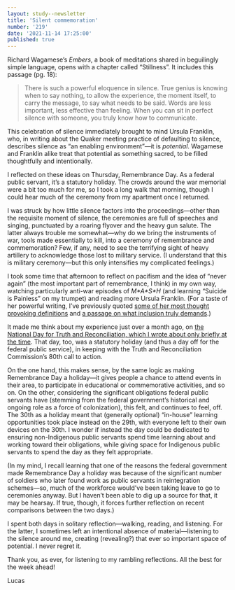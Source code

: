 ```yaml
---
layout: study--newsletter
title: 'Silent commemoration'
number: '219'
date: '2021-11-14 17:25:00'
published: true
---
```


Richard Wagamese’s _Embers_, a book of meditations shared in beguilingly simple language, opens with a chapter called “Stillness”. It includes this passage (pg. 18):

> There is such a powerful eloquence in silence. True genius is knowing when to say nothing, to allow the experience, the moment itself, to carry the message, to say what needs to be said. Words are less important, less effective than feeling. When you can sit in perfect silence with someone, you truly know how to communicate.

This celebration of silence immediately brought to mind Ursula Franklin, who, in writing about the Quaker meeting practice of defaulting to silence, describes silence as “an enabling environment”—it is _potential_. Wagamese and Franklin alike treat that potential as something sacred, to be filled thoughtfully and intentionally.

I reflected on these ideas on Thursday, Remembrance Day. As a federal public servant, it’s a statutory holiday. The crowds around the war memorial were a bit too much for me, so I took a long walk that morning, though I could hear much of the ceremony from my apartment once I returned.

I was struck by how little silence factors into the proceedings—other than the requisite moment of silence, the ceremonies are full of speeches and singing, punctuated by a roaring flyover and the heavy gun salute. The latter always trouble me somewhat—why do we bring the instruments of war, tools made essentially to kill, into a ceremony of remembrance and commemoration? Few, if any, need to see the terrifying sight of heavy artillery to acknowledge those lost to military service. (I understand that this is military ceremony—but this only intensifies my complicated feelings.)

I took some time that afternoon to reflect on pacifism and the idea of “never again” (the most important part of remembrance, I think) in my own way, watching particularly anti-war episodes of _M\*A\*S\*H_ (and learning “Suicide is Painless” on my trumpet) and reading more Ursula Franklin. (For a taste of her powerful writing, I’ve previously quoted [some of her most thought provoking definitions](https://lucascherkewski.com/study/franklin-other-us/) and [a passage on what inclusion truly demands](https://lucascherkewski.com/study/franklin-other-us/).)

It made me think about my experience just over a month ago, on [the National Day for Truth and Reconciliation, which I wrote about only briefly at the time](https://lucascherkewski.com/hit-and-miss/213-truer-histories/). That day, too, was a statutory holiday (and thus a day off for the federal public service), in keeping with the Truth and Reconciliation Commission’s 80th call to action.

On the one hand, this makes sense, by the same logic as making Remembrance Day a holiday—it gives people a chance to attend events in their area, to participate in educational or commemorative activities, and so on. On the other, considering the significant obligations federal public servants have (stemming from the federal government’s historical and ongoing role as a force of colonization), this felt, and continues to feel, off. The 30th as a holiday meant that (generally optional) “in-house” learning opportunities took place instead on the 29th, with everyone left to their own devices on the 30th. I wonder if instead the day could be dedicated to ensuring non-Indigenous public servants spend time learning about and working toward their obligations, while giving space for Indigenous public servants to spend the day as they felt appropriate.

(In my mind, I recall learning that one of the reasons the federal government made Remembrance Day a holiday was because of the significant number of soldiers who later found work as public servants in reintegration schemes—so, much of the workforce would’ve been taking leave to go to ceremonies anyway. But I haven’t been able to dig up a source for that, it may be hearsay. If true, though, it forces further reflection on recent comparisons between the two days.)

I spent both days in solitary reflection—walking, reading, and listening. For the latter, I sometimes left an intentional absence of material—listening to the silence around me, creating (revealing?) that ever so important space of potential. I never regret it.

Thank you, as ever, for listening to my rambling reflections. All the best for the week ahead!

Lucas